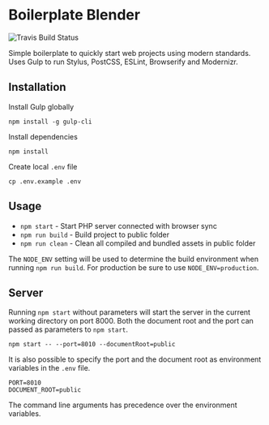 
# Boilerplate Blender

![Travis Build Status](https://travis-ci.org/ardentic/boilerplate-blender.svg?branch=master)

Simple boilerplate to quickly start web projects using modern standards. Uses Gulp to run Stylus, PostCSS, ESLint, Browserify and Modernizr.

## Installation

Install Gulp globally
```
npm install -g gulp-cli
```

Install dependencies
```
npm install
```

Create local `.env` file
```
cp .env.example .env
```

## Usage

* `npm start` - Start PHP server connected with browser sync
* `npm run build` - Build project to public folder
* `npm run clean` - Clean all compiled and bundled assets in public folder

The `NODE_ENV` setting will be used to determine the build environment when running `npm run build`. For production be sure to use `NODE_ENV=production`.

## Server

Running `npm start` without parameters will start the server in the current working directory on port 8000. Both the document root and the port can passed as parameters to `npm start`.

```
npm start -- --port=8010 --documentRoot=public
```

It is also possible to specify the port and the document root as environment variables in the `.env` file.

```
PORT=8010
DOCUMENT_ROOT=public
```

The command line arguments has precedence over the environment variables.
